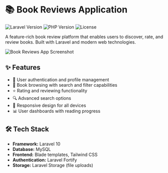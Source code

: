 # 📚 Book Reviews Application

![Laravel Version](https://img.shields.io/badge/Laravel-10.x-red.svg)
![PHP Version](https://img.shields.io/badge/PHP-8.1-blue.svg)
![License](https://img.shields.io/badge/License-MIT-green.svg)

A feature-rich book review platform that enables users to discover, rate, and review books. Built with Laravel and modern web technologies.

![Book Reviews App Screenshot](public/screenshots/home.png)

## ✨ Features

- 👤 User authentication and profile management
- 📖 Book browsing with search and filter capabilities
- ⭐ Rating and reviewing functionality
- 🔍 Advanced search options
- 📱 Responsive design for all devices
- 📊 User dashboards with reading progress

## 🛠️ Tech Stack

- **Framework:** Laravel 10
- **Database:** MySQL
- **Frontend:** Blade templates, Tailwind CSS
- **Authentication:** Laravel Fortify
- **Storage:** Laravel Storage (file uploads)
```
